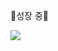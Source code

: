 🐣성장 중🐣

<img src="https://img.shields.io/badge/C++-00599C?style=for-the-badge&logo=cplusplus&logoColor=white">
